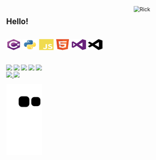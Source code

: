 <img align="right" alt="Rick" height="160" width="160" src="https://media2.giphy.com/media/Qs0QEnugOy0xIsFkpD/giphy.gif?cid=ecf05e473d9u1eqy4kacoqjajcz8wmgdvxoe32u4dcfpl9pi&rid=giphy.gif&ct=g">

## Hello!

<div style="display: inline_block"><br>
  <img align="center" alt="Csharp" height="30" width="40" src="https://raw.githubusercontent.com/devicons/devicon/master/icons/csharp/csharp-original.svg">
  <img align="center" alt="Python" height="30" width="40" src="https://raw.githubusercontent.com/devicons/devicon/master/icons/python/python-original.svg">
  <img align="center" alt="Js" height="30" width="40" src="https://raw.githubusercontent.com/devicons/devicon/master/icons/javascript/javascript-plain.svg">
  <img align="center" alt="HTML" height="30" width="40" src="https://raw.githubusercontent.com/devicons/devicon/master/icons/html5/html5-original.svg">
  
  <img align="center" alt="VS" height="30" width="40" src="https://raw.githubusercontent.com/devicons/devicon/master/icons/visualstudio/visualstudio-plain.svg">
  <img align="center" alt="VSCODE" height="30" width="40" src="https://raw.githubusercontent.com/devicons/devicon/master/icons/vscode/vscode-plain.svg">
</div>

#
 
<div> 
  <a href="https://www.instagram.com/nanrrodrigues" target="_blank"><img src="https://img.shields.io/badge/-Instagram-%23E4405F?style=for-the-badge&logo=instagram&logoColor=white" target="_blank"></a>
 	<a href="https://www.twitch.tv/renan01110010" target="_blank"><img src="https://img.shields.io/badge/Twitch-9146FF?style=for-the-badge&logo=twitch&logoColor=white" target="_blank"></a>
 <a href="https://discordapp.com/users/513818861179764767/" target="_blank"><img src="https://img.shields.io/badge/Discord-7289DA?style=for-the-badge&logo=discord&logoColor=white" target="_blank"></a> 
  <a href = "mailto:contatorenanrrodrigues@gmail.com"><img src="https://img.shields.io/badge/-Gmail-%23333?style=for-the-badge&logo=gmail&logoColor=white" target="_blank"></a>
  <a href="https://www.linkedin.com/in/renan-rodrigues-75992821b/" target="_blank"><img src="https://img.shields.io/badge/-LinkedIn-%230077B5?style=for-the-badge&logo=linkedin&logoColor=white" target="_blank"></a> 
 
   <div>
  <a href="https://github.com/Cameasy">
  <img height="180em" src="https://github-readme-stats.vercel.app/api?username=renanrrodrigues&show_icons=true&theme=midnight-purple&include_all_commits=true&count_private=true"/>
  <img height="180em" src="https://github-readme-stats.vercel.app/api/top-langs/?username=renanrrodrigues&layout=compact&langs_count=7&theme=midnight-purple"/>
  </a>
</div>
  
  ![Snake animation](https://github.com/renanrrodrigues/renanrrodrigues/blob/output/github-contribution-grid-snake.svg)

</div>
